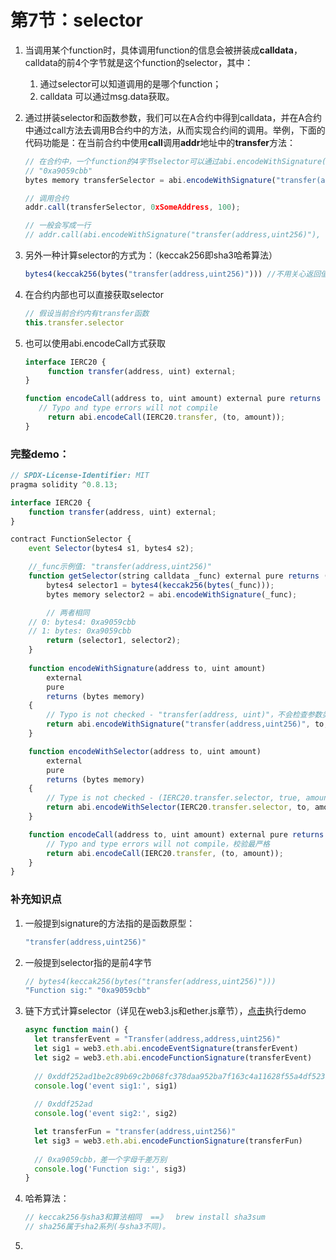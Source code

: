# 第7节：selector

1. 当调用某个function时，具体调用function的信息会被拼装成**calldata**，calldata的前4个字节就是这个function的selector，其中：

   1. 通过selector可以知道调用的是哪个function；
   2. calldata 可以通过msg.data获取。

2. 通过拼装selector和函数参数，我们可以在A合约中得到calldata，并在A合约中通过call方法去调用B合约中的方法，从而实现合约间的调用。举例，下面的代码功能是：在当前合约中使用**call**调用**addr**地址中的**transfer**方法：

   ```js
   // 在合约中，一个function的4字节selector可以通过abi.encodeWithSignature(...)来获取
   // "0xa9059cbb"
   bytes memory transferSelector = abi.encodeWithSignature("transfer(address,uint256)");
   
   // 调用合约
   addr.call(transferSelector, 0xSomeAddress, 100); 
   
   // 一般会写成一行
   // addr.call(abi.encodeWithSignature("transfer(address,uint256)"), 0xSomeAddress, 100);
   ```

3. 另外一种计算selector的方式为：（keccak256即sha3哈希算法）

   ```js
   bytes4(keccak256(bytes("transfer(address,uint256)"))) //不用关心返回值，不用放在这里面计算。
   ```

4. 在合约内部也可以直接获取selector

   ```js
   // 假设当前合约内有transfer函数
   this.transfer.selector
   ```

5. 也可以使用abi.encodeCall方式获取

   ```js
   interface IERC20 {
   		function transfer(address, uint) external;
   }
   
   function encodeCall(address to, uint amount) external pure returns (bytes memory) {
   	  // Typo and type errors will not compile
     	return abi.encodeCall(IERC20.transfer, (to, amount));
   }
   ```

### 完整demo：

```js
// SPDX-License-Identifier: MIT
pragma solidity ^0.8.13;

interface IERC20 {
    function transfer(address, uint) external;
}

contract FunctionSelector {
    event Selector(bytes4 s1, bytes4 s2);

    //_func示例值: "transfer(address,uint256)"
    function getSelector(string calldata _func) external pure returns (bytes4, bytes memory) {
        bytes4 selector1 = bytes4(keccak256(bytes(_func)));
        bytes memory selector2 = abi.encodeWithSignature(_func);

		// 两者相同
    // 0: bytes4: 0xa9059cbb
    // 1: bytes: 0xa9059cbb
        return (selector1, selector2);
    }
  
   	function encodeWithSignature(address to, uint amount)
        external
        pure
        returns (bytes memory)
    {
        // Typo is not checked - "transfer(address, uint)"，不会检查参数类型
        return abi.encodeWithSignature("transfer(address,uint256)", to, amount);
    }

    function encodeWithSelector(address to, uint amount)
        external
        pure
        returns (bytes memory)
    {
        // Type is not checked - (IERC20.transfer.selector, true, amount) ，不会检查to, amount类型
        return abi.encodeWithSelector(IERC20.transfer.selector, to, amount);
    }

    function encodeCall(address to, uint amount) external pure returns (bytes memory) {
        // Typo and type errors will not compile，校验最严格
        return abi.encodeCall(IERC20.transfer, (to, amount));
    }
}
```

### 补充知识点

1. 一般提到signature的方法指的是函数原型：

   ```js
   "transfer(address,uint256)"
   ```

2. 一般提到selector指的是前4字节

   ```js
   // bytes4(keccak256(bytes("transfer(address,uint256)")))
   "Function sig:" "0xa9059cbb"
   ```

3. 链下方式计算selector（详见在web3.js和ether.js章节），[点击](https://web3playground.io/QmRkM4oxkQVTV7JcGxuUpnYvuA2yhMWg867DnFiNVE1Y9K)执行demo

   ```js
   async function main() {
     let transferEvent = "Transfer(address,address,uint256)"
     let sig1 = web3.eth.abi.encodeEventSignature(transferEvent)
     let sig2 = web3.eth.abi.encodeFunctionSignature(transferEvent)
     
     // 0xddf252ad1be2c89b69c2b068fc378daa952ba7f163c4a11628f55a4df523b3ef
     console.log('event sig1:', sig1)
     
     // 0xddf252ad
     console.log('event sig2:', sig2)
   
     let transferFun = "transfer(address,uint256)"
     let sig3 = web3.eth.abi.encodeFunctionSignature(transferFun)
     
     // 0xa9059cbb，差一个字母千差万别
     console.log('Function sig:', sig3)
   }
   ```

4. 哈希算法：

   ```js
   // keccak256与sha3和算法相同  ==》  brew install sha3sum
   // sha256属于sha2系列(与sha3不同)。
   ```
   
5. 





